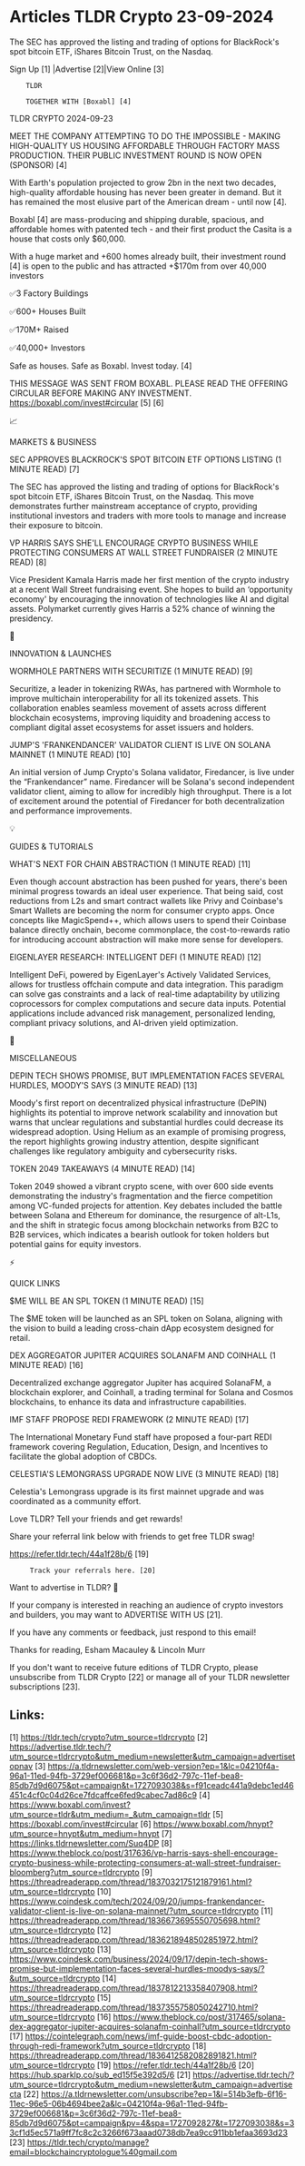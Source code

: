 # Articles TLDR Crypto 23-09-2024

The SEC has approved the listing and trading of options for
BlackRock's spot bitcoin ETF, iShares Bitcoin Trust, on the Nasdaq.  

 Sign Up [1] |Advertise [2]|View Online [3] 

		TLDR 

		TOGETHER WITH [Boxabl] [4]

TLDR CRYPTO 2024-09-23

 MEET THE COMPANY ATTEMPTING TO DO THE IMPOSSIBLE - MAKING
HIGH-QUALITY US HOUSING AFFORDABLE THROUGH FACTORY MASS PRODUCTION.
THEIR PUBLIC INVESTMENT ROUND IS NOW OPEN (SPONSOR) [4] 

 With Earth's population projected to grow 2bn in the next two
decades, high-quality affordable housing has never been greater in
demand. But it has remained the most elusive part of the American
dream - until now [4].

Boxabl [4] are mass-producing and shipping durable, spacious, and
affordable homes with patented tech - and their first product the
Casita is a house that costs only $60,000.

With a huge market and +600 homes already built, their investment
round [4] is open to the public and has attracted +$170m from over
40,000 investors

✅3 Factory Buildings

✅600+ Houses Built

✅170M+ Raised

✅40,000+ Investors

Safe as houses. Safe as Boxabl. Invest today. [4]

THIS MESSAGE WAS SENT FROM BOXABL. PLEASE READ THE OFFERING CIRCULAR
BEFORE MAKING ANY INVESTMENT. https://boxabl.com/invest#circular [5]
 [6] 

📈 

MARKETS & BUSINESS

 SEC APPROVES BLACKROCK'S SPOT BITCOIN ETF OPTIONS LISTING (1 MINUTE
READ) [7] 

 The SEC has approved the listing and trading of options for
BlackRock's spot bitcoin ETF, iShares Bitcoin Trust, on the Nasdaq.
This move demonstrates further mainstream acceptance of crypto,
providing institutional investors and traders with more tools to
manage and increase their exposure to bitcoin. 

 VP HARRIS SAYS SHE'LL ENCOURAGE CRYPTO BUSINESS WHILE PROTECTING
CONSUMERS AT WALL STREET FUNDRAISER (2 MINUTE READ) [8] 

 Vice President Kamala Harris made her first mention of the crypto
industry at a recent Wall Street fundraising event. She hopes to build
an ‘opportunity economy' by encouraging the innovation of
technologies like AI and digital assets. Polymarket currently gives
Harris a 52% chance of winning the presidency. 

🚀 

INNOVATION & LAUNCHES

 WORMHOLE PARTNERS WITH SECURITIZE (1 MINUTE READ) [9] 

 Securitize, a leader in tokenizing RWAs, has partnered with Wormhole
to improve multichain interoperability for all its tokenized assets.
This collaboration enables seamless movement of assets across
different blockchain ecosystems, improving liquidity and broadening
access to compliant digital asset ecosystems for asset issuers and
holders. 

 JUMP'S 'FRANKENDANCER' VALIDATOR CLIENT IS LIVE ON SOLANA MAINNET (1
MINUTE READ) [10] 

 An initial version of Jump Crypto's Solana validator, Firedancer, is
live under the “Frankendancer” name. Firedancer will be Solana's
second independent validator client, aiming to allow for incredibly
high throughput. There is a lot of excitement around the potential of
Firedancer for both decentralization and performance improvements. 

💡 

GUIDES & TUTORIALS

 WHAT'S NEXT FOR CHAIN ABSTRACTION (1 MINUTE READ) [11] 

 Even though account abstraction has been pushed for years, there's
been minimal progress towards an ideal user experience. That being
said, cost reductions from L2s and smart contract wallets like Privy
and Coinbase's Smart Wallets are becoming the norm for consumer crypto
apps. Once concepts like MagicSpend++, which allows users to spend
their Coinbase balance directly onchain, become commonplace, the
cost-to-rewards ratio for introducing account abstraction will make
more sense for developers. 

 EIGENLAYER RESEARCH: INTELLIGENT DEFI (1 MINUTE READ) [12] 

 Intelligent DeFi, powered by EigenLayer's Actively Validated
Services, allows for trustless offchain compute and data integration.
This paradigm can solve gas constraints and a lack of real-time
adaptability by utilizing coprocessors for complex computations and
secure data inputs. Potential applications include advanced risk
management, personalized lending, compliant privacy solutions, and
AI-driven yield optimization. 

🦄 

MISCELLANEOUS

 DEPIN TECH SHOWS PROMISE, BUT IMPLEMENTATION FACES SEVERAL HURDLES,
MOODY'S SAYS (3 MINUTE READ) [13] 

 Moody's first report on decentralized physical infrastructure (DePIN)
highlights its potential to improve network scalability and innovation
but warns that unclear regulations and substantial hurdles could
decrease its widespread adoption. Using Helium as an example of
promising progress, the report highlights growing industry attention,
despite significant challenges like regulatory ambiguity and
cybersecurity risks. 

 TOKEN 2049 TAKEAWAYS (4 MINUTE READ) [14] 

 Token 2049 showed a vibrant crypto scene, with over 600 side events
demonstrating the industry's fragmentation and the fierce competition
among VC-funded projects for attention. Key debates included the
battle between Solana and Ethereum for dominance, the resurgence of
alt-L1s, and the shift in strategic focus among blockchain networks
from B2C to B2B services, which indicates a bearish outlook for token
holders but potential gains for equity investors. 

⚡ 

QUICK LINKS

 $ME WILL BE AN SPL TOKEN (1 MINUTE READ) [15] 

 The $ME token will be launched as an SPL token on Solana, aligning
with the vision to build a leading cross-chain dApp ecosystem designed
for retail. 

 DEX AGGREGATOR JUPITER ACQUIRES SOLANAFM AND COINHALL (1 MINUTE READ)
[16] 

 Decentralized exchange aggregator Jupiter has acquired SolanaFM, a
blockchain explorer, and Coinhall, a trading terminal for Solana and
Cosmos blockchains, to enhance its data and infrastructure
capabilities. 

 IMF STAFF PROPOSE REDI FRAMEWORK (2 MINUTE READ) [17] 

 The International Monetary Fund staff have proposed a four-part REDI
framework covering Regulation, Education, Design, and Incentives to
facilitate the global adoption of CBDCs. 

 CELESTIA'S LEMONGRASS UPGRADE NOW LIVE (3 MINUTE READ) [18] 

 Celestia's Lemongrass upgrade is its first mainnet upgrade and was
coordinated as a community effort. 

Love TLDR? Tell your friends and get rewards!

 Share your referral link below with friends to get free TLDR swag! 

 https://refer.tldr.tech/44a1f28b/6 [19] 

		 Track your referrals here. [20] 

Want to advertise in TLDR? 📰

 If your company is interested in reaching an audience of crypto
investors and builders, you may want to ADVERTISE WITH US [21]. 

 If you have any comments or feedback, just respond to this email! 

Thanks for reading, 
Esham Macauley & Lincoln Murr 

If you don't want to receive future editions of TLDR Crypto, please
unsubscribe from TLDR Crypto [22] or manage all of your TLDR
newsletter subscriptions [23]. 

 

Links:
------
[1] https://tldr.tech/crypto?utm_source=tldrcrypto
[2] https://advertise.tldr.tech/?utm_source=tldrcrypto&utm_medium=newsletter&utm_campaign=advertisetopnav
[3] https://a.tldrnewsletter.com/web-version?ep=1&lc=04210f4a-96a1-11ed-94fb-3729ef006681&p=3c6f36d2-797c-11ef-bea8-85db7d9d6075&pt=campaign&t=1727093038&s=f91ceadc441a9debc1ed46451c4cf0c04d26ce7fdcaffce6fed9cabec7ad86c9
[4] https://www.boxabl.com/invest?utm_source=tldr&utm_medium=_&utm_campaign=tldr
[5] https://boxabl.com/invest#circular
[6] https://www.boxabl.com/hnypt?utm_source=hnypt&utm_medium=hnypt
[7] https://links.tldrnewsletter.com/Suq4DP
[8] https://www.theblock.co/post/317636/vp-harris-says-shell-encourage-crypto-business-while-protecting-consumers-at-wall-street-fundraiser-bloomberg?utm_source=tldrcrypto
[9] https://threadreaderapp.com/thread/1837032175121879161.html?utm_source=tldrcrypto
[10] https://www.coindesk.com/tech/2024/09/20/jumps-frankendancer-validator-client-is-live-on-solana-mainnet/?utm_source=tldrcrypto
[11] https://threadreaderapp.com/thread/1836673695550705698.html?utm_source=tldrcrypto
[12] https://threadreaderapp.com/thread/1836218948502851972.html?utm_source=tldrcrypto
[13] https://www.coindesk.com/business/2024/09/17/depin-tech-shows-promise-but-implementation-faces-several-hurdles-moodys-says/?&utm_source=tldrcrypto
[14] https://threadreaderapp.com/thread/1837812213358407908.html?utm_source=tldrcrypto
[15] https://threadreaderapp.com/thread/1837355758050242710.html?utm_source=tldrcrypto
[16] https://www.theblock.co/post/317465/solana-dex-aggregator-jupiter-acquires-solanafm-coinhall?utm_source=tldrcrypto
[17] https://cointelegraph.com/news/imf-guide-boost-cbdc-adoption-through-redi-framework?utm_source=tldrcrypto
[18] https://threadreaderapp.com/thread/1836412582082891821.html?utm_source=tldrcrypto
[19] https://refer.tldr.tech/44a1f28b/6
[20] https://hub.sparklp.co/sub_ed15f5e392d5/6
[21] https://advertise.tldr.tech/?utm_source=tldrcrypto&utm_medium=newsletter&utm_campaign=advertisecta
[22] https://a.tldrnewsletter.com/unsubscribe?ep=1&l=514b3efb-6f16-11ec-96e5-06b4694bee2a&lc=04210f4a-96a1-11ed-94fb-3729ef006681&p=3c6f36d2-797c-11ef-bea8-85db7d9d6075&pt=campaign&pv=4&spa=1727092827&t=1727093038&s=33cf1d5ec571a9ff7fc8c2c3266f673aaad0738db7ea9cc911bb1efaa3693d23
[23] https://tldr.tech/crypto/manage?email=blockchaincryptologue%40gmail.com